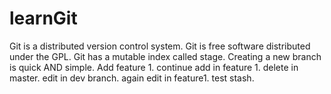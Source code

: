 # learnGit
Git is a distributed version control system. Git is free software distributed under the GPL. Git has a mutable index called stage. 
Creating a new branch is quick AND simple. Add feature 1. continue add in feature 1. delete in master.
edit in dev branch.
again edit in feature1.
test stash.
